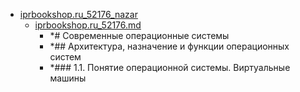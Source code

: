 - <a href = "F:\Node_projects\Node_Way\NBase\_Md\_Index\_TGUniversitet\I_kurs\__DONE\++Архитектура_компьютеров_и_операционные_системы\_pdf\iprbookshop.ru_52176_nazar\cat.iprbookshop.ru_52176_nazar\dir.iprbookshop.ru_52176_nazar.md">iprbookshop.ru_52176_nazar</a>
    - <a href = "F:\Node_projects\Node_Way\NBase\_Md\_Index\_TGUniversitet\I_kurs\__DONE\++Архитектура_компьютеров_и_операционные_системы\_pdf\iprbookshop.ru_52176_nazar\iprbookshop.ru_52176.md">iprbookshop.ru_52176.md</a>
        - *# Современные операционные системы
        - *## Архитектура, назначение и функции операционных систем
        - *### 1.1. Понятие операционной системы. Виртуальные машины
